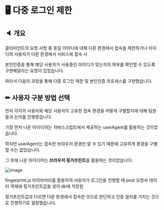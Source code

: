 # 🖥️ 다중 로그인 제한

## 🔈 개요

클라이언트의 요청 사항 중 동일 아이디에 대해 다른 환경에서 접속을 제한하거나 아이디의 사용자가 다른 환경에서 서비스에 접속 시

본인인증을 통해 해당 사용자가 사용중인 아이디가 맞는지의 여부를 확인할 수 있도록 구현해달라는 요청이 있었습니다.

따라서 다음의 과정을 통해 다중 로그인 제한 및 본인인증 프로세스를 구현했습니다.

## ✏ 사용자 구분 방법 선택

먼저 각각의 사용자와 해당 사용자의 고유한 접속 환경을 어떻게 구별할지에 대해 팀원들과 논의를 진행했습니다.

가장 먼저 나온 아이디어는 자바스크립트에서 제공하는 userAgent를 활용하는 것이었습니다.

하지만 userAgent는 접속한 브라우저 환경만 알 수 있기 때문에 고유하게 환경을 구별할 수는 없었습니다.

그 후에 나온 아이디어는 **브라우저 핑거프린트**를 활용하는 것이었습니다.

![image](https://user-images.githubusercontent.com/76273383/158812339-964e49fe-d7bc-4461-9733-6f59c9aee0e2.png)


fingerprint.js 라이브러리를 활용하여 사용자가 로그인을 진행할 때 post 요청속 데이터 객체에 핑거프린트값을 넣어 db에 저장된 

핑거프린트값과 다르면 다른 환경에서 접속한 것으로 판단하고 인증 절차를 거치는 것으로 진행하기로 결정했습니다.

